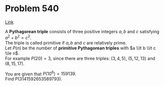 # Problem 540

[Link](https://projecteuler.net/problem=540)

A **Pythagorean triple** consists of three positive integers $a, b$ and $c$ satisfying $a^2+b^2=c^2$.  
The triple is called primitive if $a, b$ and $c$ are relatively prime.  
Let $P(n)$ be the number of **primitive Pythagorean triples** with $a \\lt b \\lt c \\le n$.  
For example $P(20) = 3$, since there are three triples: $(3,4,5)$, $(5,12,13)$ and $(8,15,17)$. 

You are given that $P(10^6) = 159139$.  
Find $P(3141592653589793)$.